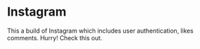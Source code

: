 # Instagram
This a build of Instagram which includes user authentication, likes comments. Hurry! Check this out. 
